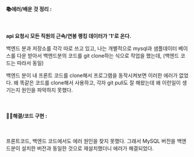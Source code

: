 #### 📚에러/배운 것 정리 :

</br>

**api 요청시 모든 직원의 근속/연봉 랭킹 데이터가 '1'로 온다.**

백엔드 분과 저장소를 각각 따로 쓰고 있고, 나는 개별적으로 mysql과 샘플데이터 베이스를 다운 받아서 백엔드분의 코드를 git clone하는 식으로 작업을 했는데, (백엔드 코드는 따라서 동일)

백엔드 분이 내 프론트 코드를 clone해서 프로그램을 동작시켜보면 이러한 에러가 없었다. 왜 똑같은 코드를 clone해서 사용하고, 각자 git pull도 잘 해왔는데 왜 이런일이 생기는지 원인을 파악하지 못했다.

</br>

#### 👩‍💻해결/코드 구현 :

</br>

프론트코드, 백엔드 코드에서도 에러 원인을 찾지 못했다. 그래서 MySQL 버전을 백엔드분이 설치한 버전과 동일한 것으로 재설치했더니 에러가 해결되었다.
